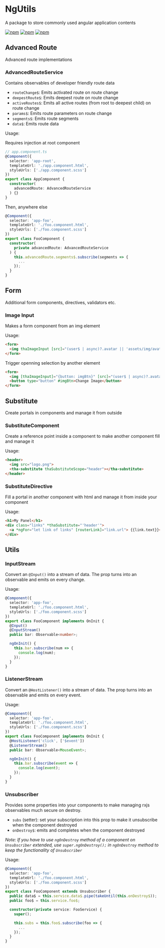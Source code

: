 # NgUtils

A package to store commonly used angular application contents

[![npm](https://img.shields.io/npm/v/@thalesrc/ng-utils.svg)](https://www.npmjs.com/package/@thalesrc/ng-utils)
[![npm](https://img.shields.io/npm/dw/@thalesrc/ng-utils.svg)](https://www.npmjs.com/package/@thalesrc/ng-utils)
[![npm](https://img.shields.io/npm/l/@thalesrc/ng-utils.svg)](https://github.com/thalesrc/ng-utils/blob/master/LICENSE)

## Advanced Route

Advanced route implementations

### AdvancedRouteService

Contains observables of developer friendly route data

* `routeChange$`: Emits activated route on route change
* `deepestRoute$`: Emits deepest route on route change
* `activeRoutes$`: Emits all active routes (from root to deepest child) on route change
* `params$`: Emits route parameters on route change
* `segments$`: Emits route segments
* `data$`: Emits route data

Usage:

Requires injection at root component
```typescript
// app.component.ts
@Component({
  selector: 'app-root',
  templateUrl: './app.component.html',
  styleUrls: ['./app.component.scss']
})
export class AppComponent {
  constructor(
    advancedRoute: AdvancedRouteService
  ) {}
}
```
Then, anywhere else
```typescript
@Component({
  selector: 'app-foo',
  templateUrl: './foo.component.html',
  styleUrls: ['./foo.component.scss']
})
export class FooComponent {
  constructor(
    private advancedRoute: AdvancedRouteService
  ) {
    this.advancedRoute.segments$.subscribe(segments => {
      ...
    });
  }
}
```

## Form

Additional form components, directives, validators etc.

### Image Input

Makes a form component from an img element 

Usage:
```html
<form>
  <img thaImageInput [src]="(user$ | async)?.avatar || 'assets/img/avatar.png'" ngModel name="avatar">
</form>
```

Trigger openning selection by another element

```html
<form>
  <img [thaImageInput]="{button: imgBtn}" [src]="(user$ | async)?.avatar || 'assets/img/avatar.png'" ngModel name="avatar">
  <button type="button" #imgBtn>Change Image</button>
</form>
```

## Substitute

Create portals in components and manage it from outside

### SubstituteComponent

Create a reference point inside a component to make another component fill and manage it 

Usage:
```html
<header>
  <img src="logo.png">
  <tha-substitute thaSubstituteScope="header"></tha-substitute>
</header>
```

### SubstituteDirective

Fill a portal in another component with html and manage it from inside your component

Usage:
```html
<h1>My Panel</h1>
<div class="links" *thaSubstitute="'header'">
  <a *ngFor="let link of links" [routerLink]="link.url"> {{link.text}}</a>
</div>
```

## Utils

### InputStream

Convert an `@Input()` into a stream of data. The prop turns into an observable and emits on every change.

Usage:
```typescript
@Component({
  selector: 'app-foo',
  templateUrl: './foo.component.html',
  styleUrls: ['./foo.component.scss']
})
export class FooComponent implements OnInit {
  @Input()
  @InputStream()
  public bar: Observable<number>;

  ngOnInit() {
    this.bar.subscribe(num => {
      console.log(num);
    });
  }
}
```

### ListenerStream

Convert an `@HostListener()` into a stream of data. The prop turns into an observable and emits on every event.

Usage:
```typescript
@Component({
  selector: 'app-foo',
  templateUrl: './foo.component.html',
  styleUrls: ['./foo.component.scss']
})
export class FooComponent implements OnInit {
  @HostListener('click', ['$event'])
  @ListenerStream()
  public bar: Observable<MouseEvent>;

  ngOnInit() {
    this.bar.subscribe(event => {
      console.log(event);
    });
  }
}
```

### Unsubscriber

Provides some properties into your components to make managing rxjs observables much secure on destroy.

* `subs` (setter): set your subscription into this prop to make it unsubscribe when the component destroyed
* `onDestroy$`: emits and completes when the component destroyed

_Note: If you have to use `ngOnDestroy` method of a component on `Unsubscriber` extended, use `super.ngOnDestroy();` in `ngOnDestroy` method to keep the functionality of `Unsubscriber`_

Usage:
```typescript
@Component({
  selector: 'app-foo',
  templateUrl: './foo.component.html',
  styleUrls: ['./foo.component.scss']
})
export class FooComponent extends Unsubscriber {
  public data$ = this.service.data$.pipe(takeUntil(this.onDestroy$));
  public foo$ = this.service.foo$;

  constructor(private service: FooService) {
    super();

    this.subs = this.foo$.subscribe(foo => {
      ...
    });
  }
}
```
